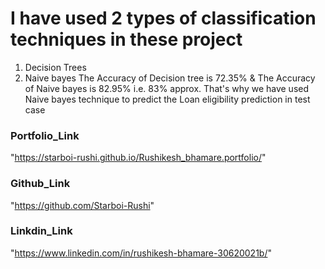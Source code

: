 # I have used 2 types of classification techniques in these project 
1. Decision Trees
2. Naive bayes
The Accuracy of Decision tree is 72.35% & The Accuracy of Naive bayes is 82.95% i.e. 83% approx.
That's why we have used Naive bayes technique to predict the Loan eligibility prediction in test case
### Portfolio_Link
"https://starboi-rushi.github.io/Rushikesh_bhamare.portfolio/"
### Github_Link
"https://github.com/Starboi-Rushi"

### Linkdin_Link
"https://www.linkedin.com/in/rushikesh-bhamare-30620021b/"



